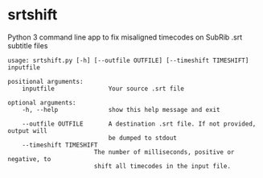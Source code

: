 # srtshift
Python 3 command line app to fix misaligned timecodes on SubRib .srt subtitle files

	usage: srtshift.py [-h] [--outfile OUTFILE] [--timeshift TIMESHIFT] inputfile

	positional arguments:
		inputfile				Your source .srt file

	optional arguments:
		-h, --help				show this help message and exit
		
		--outfile OUTFILE		A destination .srt file. If not provided, output will
								be dumped to stdout
		--timeshift TIMESHIFT
							The number of milliseconds, positive or negative, to
							shift all timecodes in the input file.